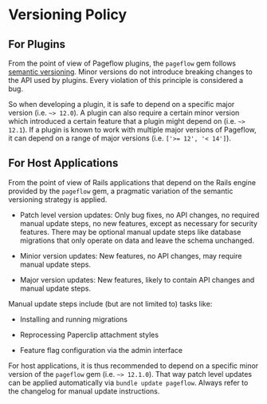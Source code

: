 # Versioning Policy

## For Plugins

From the point of view of Pageflow plugins, the `pageflow` gem follows
[semantic versioning](http://semver.org). Minor versions do not
introduce breaking changes to the API used by plugins. Every violation
of this principle is considered a bug.

So when developing a plugin, it is safe to depend on a specific major
version (i.e. `~> 12.0`). A plugin can also require a certain minor
version which introduced a certain feature that a plugin might depend
on (i.e. `~> 12.1`). If a plugin is known to work with multiple major
versions of Pageflow, it can depend on a range of major versions
(i.e. `['>= 12', '< 14']`).

## For Host Applications

From the point of view of Rails applications that depend on the Rails
engine provided by the `pageflow` gem, a pragmatic variation of the
semantic versioning strategy is applied.

- Patch level version updates: Only bug fixes, no API changes, no
  required manual update steps, no new features, except as necessary 
  for security features. There may be optional manual update steps
  like database migrations that only operate on data and leave the
  schema unchanged.

- Minior version updates: New features, no API changes, may require
  manual update steps.

- Major version updates: New features, likely to contain API changes
  and manual update steps.

Manual update steps include (but are not limited to) tasks like:

- Installing and running migrations

- Reprocessing Paperclip attachment styles

- Feature flag configuration via the admin interface

For host applications, it is thus recommended to depend on a specific
minor version of the `pageflow` gem (i.e. `~> 12.1.0`). That way patch
level updates can be applied automatically via `bundle update
pageflow`. Always refer to the changelog for manual update instructions.

